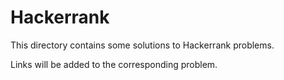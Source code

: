 # Hackerrank

This directory contains some solutions to Hackerrank problems.

Links will be added to the corresponding problem.
